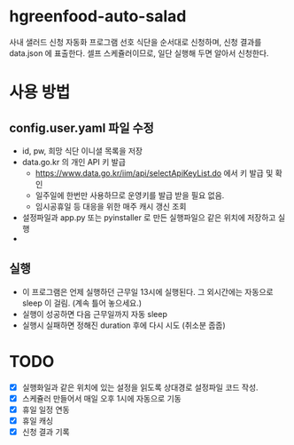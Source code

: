 # hgreenfood-auto-salad
사내 샐러드 신청 자동화 프로그램
선호 식단을 순서대로 신청하며, 신청 결과를 data.json 에 표출한다.
셀프 스케쥴러이므로, 일단 실행해 두면 알아서 신청한다.

# 사용 방법

## config.user.yaml 파일 수정
- id, pw, 희망 식단 이니셜 목록을 저장
- data.go.kr 의 개인 API 키 발급
  - https://www.data.go.kr/iim/api/selectApiKeyList.do 에서 키 발급 및 확인
  - 일주일에 한번만 사용하므로 운영키를 발급 받을 필요 없음.
  - 임시공휴일 등 대응을 위한 매주 캐시 갱신 조회
- 설정파일과 app.py 또는 pyinstaller 로 만든 실행파일으 같은 위치에 저장하고 실행
- 

## 실행
- 이 프로그램은 언제 실행하던 근무일 13시에 실행된다. 그 외시간에는 자동으로 sleep 이 걸림. (계속 틀어 놓으세요.)
- 실행이 성공하면 다음 근무일까지 자동 sleep
- 실행시 실패하면 정해진 duration 후에 다시 시도 (취소분 줍줍)

# TODO
- [x] 실행화일과 같은 위치에 있는 설정을 읽도록 상대경로 설정파일 코드 작성.
- [x] 스케쥴러 만들어서 매일 오후 1시에 자동으로 기동
- [x] 휴일 일정 연동
- [x] 휴일 캐싱
- [x] 신청 결과 기록 
